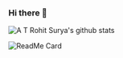 ### Hi there 👋

<!--
**atinvento100/atinvento100** is a ✨ _special_ ✨ repository because its `README.md` (this file) appears on your GitHub profile.

Here are some ideas to get you started:

- 🔭 I’m currently working on ...
- 🌱 I’m currently learning ...
- 👯 I’m looking to collaborate on ...
- 🤔 I’m looking for help with ...
- 💬 Ask me about ...
- 📫 How to reach me: ...
- 😄 Pronouns: ...
- ⚡ Fun fact: ...
-->

![A T Rohit Surya's github stats](https://github-readme-stats.vercel.app/api?username=atinvento100&count_private=true&show_icons=true&theme=chartreuse-dark)

![ReadMe Card](https://github-readme-stats.vercel.app/api/pin/?username=atinvento100&repo=atinvento100&theme=chartreuse-dark)

